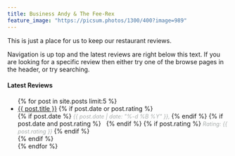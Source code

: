 ```yaml
---
title: Business Andy & The Fee-Rex
feature_image: "https://picsum.photos/1300/400?image=989"
---
```


This is just a place for us to keep our restaurant reviews.  
  
Navigation is up top and the latest reviews are right below this text. If you are looking for a specific review then either try one of the browse pages in the header, or try searching.

<h4>Latest Reviews</h4>
<ul>
    {% for post in site.posts limit:5 %}
        <li>
            <a href="{{ post.url }}">{{ post.title }}</a>
            {% if post.date or post.rating %}
                <div class="meta-info">
                    {% if post.date %}
                        <span class="date" style="font-style: italic; color: #a8adac; font-size: 0.9em;">
                            {{ post.date | date: "%-d %B %Y" }},
                        </span>
                    {% endif %}
                    {% if post.date and post.rating %}
                        &nbsp;
                    {% endif %}
                    {% if post.rating %}
                        <span class="rating" style="font-style: italic; color: #a8adac; font-size: 0.9em;">
                            Rating: {{ post.rating }}
                        </span>
                    {% endif %}
                </div>
            {% endif %}
        </li>
    {% endfor %}
</ul>
